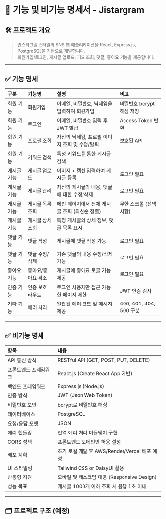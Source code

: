 # 📌 기능 및 비기능 명세서 - Jistargram

## 🛠️ 프로젝트 개요
> 인스타그램 스타일의 SNS 웹 애플리케이션을 React, Express.js, PostgreSQL을 기반으로 개발합니다.  
> 회원가입/로그인, 게시글 업로드, 피드 조회, 댓글, 좋아요 기능을 제공합니다.

---

## ✅ 기능 명세

| 구분 | 기능명 | 설명 | 비고 |
|:---|:---|:---|:---|
| 회원 기능 | 회원가입 | 이메일, 비밀번호, 닉네임을 입력하여 회원가입 | 비밀번호 bcrypt 해싱 저장 |
| 회원 기능 | 로그인 | 이메일, 비밀번호 입력 후 JWT 발급 | Access Token 반환 |
| 회원 기능 | 프로필 조회 | 자신의 닉네임, 프로필 이미지 조회 및 수정/탈퇴 | 보호된 API |
| 회원 기능 | 키워드 검색 | 특정 키워드를 통한 게시글 검색 | |
| 게시글 기능 | 게시글 업로드 | 이미지 + 캡션 입력하여 게시글 등록 | 로그인 필요 |
| 게시글 기능 | 게시글 관리 | 자신의 게시글의 내용, 댓글에 대한 수정/삭제 | 로그인 필요 |
| 게시글 기능 | 게시글 목록 조회 | 메인 페이지에서 전체 게시글 조회 (최신순 정렬) | 무한 스크롤 (선택사항) |
| 게시글 기능 | 게시글 상세 조회 | 특정 게시글의 상세 정보, 댓글 목록 표시 | |
| 댓글 기능 | 댓글 작성 | 게시글에 댓글 작성 가능 | 로그인 필요 |
| 댓글 기능 | 댓글 수정/삭제 | 기존 댓글의 내용 수정/삭제 가능 | 로그인 필요 |
| 좋아요 기능 | 좋아요/좋아요 취소 | 게시글에 좋아요 토글 기능 제공 | 로그인 필요 |
| 인증 기능 | 인증 보호 라우트 | 로그인 사용자만 접근 가능한 페이지 제한 | JWT 인증 검사 |
| 기타 기능 | 에러 처리 | 일관된 에러 코드 및 메시지 제공 | 400, 401, 404, 500 구분 |

---

## ✅ 비기능 명세

| 항목 | 내용 |
|:---|:---|
| API 통신 방식 | RESTful API (GET, POST, PUT, DELETE) |
| 프론트엔드 프레임워크 | React.js (Create React App 기반) |
| 백엔드 프레임워크 | Express.js (Node.js) |
| 인증 방식 | JWT (Json Web Token) |
| 비밀번호 보안 | bcrypt로 비밀번호 해싱 |
| 데이터베이스 | PostgreSQL |
| 요청/응답 포맷 | JSON |
| 에러 핸들링 | 전역 에러 처리 미들웨어 구현 |
| CORS 정책 | 프론트엔드 도메인만 허용 설정 |
| 배포 계획 | 초기 로컬 개발 후 AWS/Render/Vercel 배포 예정 |
| UI 스타일링 | Tailwind CSS or DaisyUI 활용 |
| 반응형 지원 | 모바일 및 데스크탑 대응 (Responsive Design) |
| 성능 목표 | 게시글 1000개 이하 조회 시 응답 1초 이내 |

---

## 🗂️ 프로젝트 구조 (예정)

